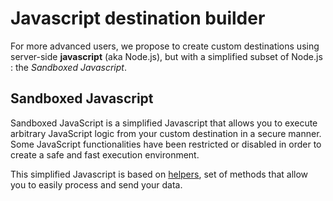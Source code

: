 # Javascript destination builder

For more advanced users, we propose to create custom destinations using server-side **javascript** (aka Node.js), but with a simplified subset of Node.js : the _Sandboxed Javascript_.

## Sandboxed Javascript

Sandboxed JavaScript is a simplified Javascript that allows you to execute arbitrary JavaScript logic from your custom destination in a secure manner. Some JavaScript functionalities have been restricted or disabled in order to create a safe and fast execution environment.

This simplified Javascript is based on [helpers](serverside-js-helpers.md), set of methods that allow you to easily process and send your data.
